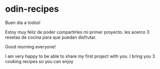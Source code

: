 # odin-recipes

Buen dia a todos!

Estoy muy feliz de poder compartirles mi primer proyecto. 
les acerco 3 resetas de cocina para que puedan disfrutar.


Good morning everyone!

I am very happy to be able to share my first project with you.
I bring you 3 cooking recipes so you can enjoy